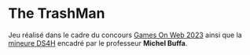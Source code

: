 <h1 align="left">The TrashMan</h1> 
  
Jeu réalisé dans le cadre du concours [Games On Web 2023](https://www.cgi.com/france/fr-fr/event/games-on-web-2023)
ainsi que la [mineure DS4H](https://ds4h.univ-cotedazur.eu/education/minor-programming-3d-games-on-the-web) encadré
par le professeur **Michel Buffa**.
